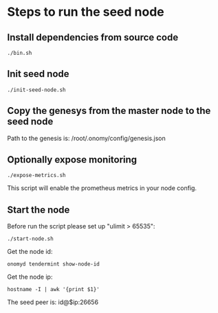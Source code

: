 # Steps to run the seed node

## Install dependencies from source code

```
./bin.sh
```

## Init seed node

```
./init-seed-node.sh
```

## Copy the genesys from the master node to the seed node

Path to the genesis is: /root/.onomy/config/genesis.json

## Optionally expose monitoring

```
./expose-metrics.sh
```

This script will enable the prometheus metrics in your node config.

## Start the node

Before run the script please set up "ulimit > 65535":

```
./start-node.sh
```

Get the node id:

```
onomyd tendermint show-node-id
```

Get the node ip:

```
hostname -I | awk '{print $1}'
```

The seed peer is: id@$ip:26656